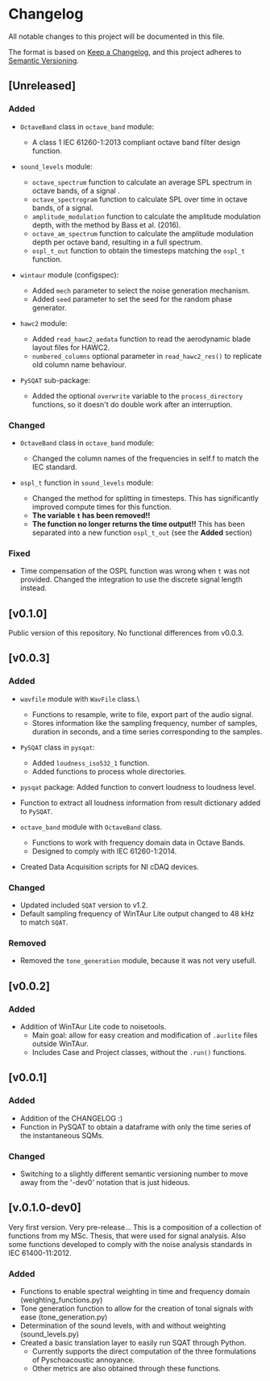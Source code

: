 # Changelog

All notable changes to this project will be documented in this file.

The format is based on [Keep a Changelog](https://keepachangelog.com/en/1.1.0/),
and this project adheres to [Semantic Versioning](https://semver.org/spec/v2.0.0.html).

## [Unreleased]

### Added
- ```OctaveBand``` class in ```octave_band``` module:
  - A class 1 IEC 61260-1:2013 compliant octave band filter design function.
  

- ```sound_levels``` module:
  - ```octave_spectrum``` function to calculate an average SPL spectrum in octave bands, of a signal .
  - ```octave_spectrogram``` function to calculate SPL over time in octave bands, of a signal.
  - ```amplitude_modulation``` function to calculate the amplitude modulation depth, with the method by Bass et al. (2016). 
  - ```octave_am_spectrum``` function to calculate the amplitude modulation depth per octave band, resulting in a full spectrum.
  - ```ospl_t_out``` function to obtain the timesteps matching the ```ospl_t``` function.


- ```wintaur``` module (configspec):
  - Added ```mech``` parameter to select the noise generation mechanism.
  - Added ```seed``` parameter to set the seed for the random phase generator.


- ```hawc2``` module:
  - Added ```read_hawc2_aedata``` function to read the aerodynamic blade layout files for HAWC2.
  - ```numbered_columns``` optional parameter in ```read_hawc2_res()``` to replicate old column name behaviour.


- ```PySQAT``` sub-package:
  - Added the optional ```overwrite``` variable to the ```process_directory``` functions, so it doesn't do double work after an interruption.


### Changed
- ```OctaveBand``` class in ```octave_band``` module:
  - Changed the column names of the frequencies in self.f to match the IEC standard.


- ```ospl_t``` function in ```sound_levels``` module:
  - Changed the method for splitting in timesteps. This has significantly improved compute times for this function.
  - **The variable ```t``` has been removed!!**
  - **The function no longer returns the time output!!** This has been separated into a new function ```ospl_t_out``` (see the **Added** section)


[//]: # (### Deprecated)

[//]: # (### Removed)

### Fixed
- Time compensation of the OSPL function was wrong when ```t``` was not provided. Changed the integration to use the discrete signal length instead.

## [v0.1.0]
Public version of this repository. No functional differences from v0.0.3.


## [v0.0.3]

### Added
- ```wavfile``` module with ```WavFile``` class.\
  - Functions to resample, write to file, export part of the audio signal.
  - Stores information like the sampling frequency, number of samples, duration in seconds, and a time series corresponding to the samples.
- ```PySQAT``` class in ```pysqat```: 
  - Added ```loudness_iso532_1``` function.
  - Added functions to process whole directories.
- ```pysqat``` package: Added function to convert loudness to loudness level.
- Function to extract all loudness information from result dictionary added to ```PySQAT```.
- ```octave_band``` module with ```OctaveBand``` class.
  - Functions to work with frequency domain data in Octave Bands.
  - Designed to comply with IEC 61260-1:2014.


- Created Data Acquisition scripts for NI cDAQ devices.

### Changed
- Updated included ```SQAT``` version to v1.2.
- Default sampling frequency of WinTAur Lite output changed to 48 kHz to match ```SQAT```.

### Removed
- Removed the ```tone_generation``` module, because it was not very usefull.


## [v0.0.2]
### Added
- Addition of WinTAur Lite code to noisetools.
  - Main goal: allow for easy creation and modification of ```.aurlite``` files outside WinTAur.
  - Includes Case and Project classes, without the ```.run()``` functions.


## [v0.0.1]

### Added
- Addition of the CHANGELOG :)
- Function in PySQAT to obtain a dataframe with only the time series of the instantaneous SQMs.

### Changed
- Switching to a slightly different semantic versioning number to move away from the '-dev0' notation that is just hideous.


## [v.0.1.0-dev0]
Very first version. Very pre-release...
This is a composition of a collection of functions from my MSc. Thesis, that were used for signal analysis. Also some functions developed to comply with the noise analysis standards in IEC 61400-11:2012.

### Added
- Functions to enable spectral weighting in time and frequency domain (weighting_functions.py)
- Tone generation function to allow for the creation of tonal signals with ease (tone_generation.py)
- Determination of the sound levels, with and without weighting (sound_levels.py)
- Created a basic translation layer to easily run SQAT through Python. 
  - Currently supports the direct computation of the three formulations of Pyschoacoustic annoyance. 
  - Other metrics are also obtained through these functions.

